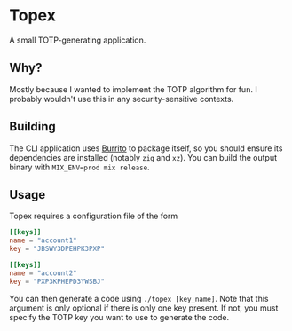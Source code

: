 # Topex

A small TOTP-generating application.

## Why?

Mostly because I wanted to implement the TOTP algorithm for fun. I probably wouldn't use this in any security-sensitive
contexts.

## Building

The CLI application uses [Burrito](https://github.com/burrito-elixir/burrito) to package itself, so you should ensure
its dependencies are installed (notably `zig` and `xz`). You can build the output binary with
`MIX_ENV=prod mix release`.

## Usage
Topex requires a configuration file of the form

```toml
[[keys]]
name = "account1"
key = "JBSWY3DPEHPK3PXP"

[[keys]]
name = "account2"
key = "PXP3KPHEPD3YWSBJ"
```

You can then generate a code using `./topex [key_name]`. Note that this argument is only optional if there is only one
key present. If not, you must specify the TOTP key you want to use to generate the code.
